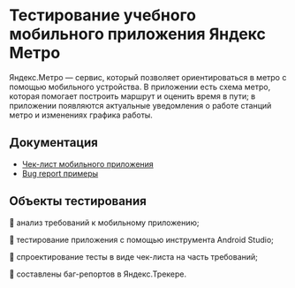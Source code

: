 # Тестирование учебного мобильного приложения Яндекс Метро
Яндекс.Метро — сервис, который позволяет ориентироваться в метро с помощью мобильного устройства. В приложении есть схема метро, которая помогает построить маршрут и оценить время в пути; в приложении появляются актуальные уведомления о работе станций метро и изменениях графика работы. 

## Документация

- [Чек-лист мобильного приложения](https://docs.google.com/spreadsheets/d/1DDcDbRtvNPS9hL5Uvg9UhVODc7gSE0R2KnpqXx7fJW4/edit?usp=drive_link)
- [Bug report примеры](https://drive.google.com/drive/folders/1Yt56_9emHUA_KYjv9tDg65qEhIHIt7ZA?usp=drive_link)

## Объекты тестирования

&#128313; анализ требований к мобильному приложению;

&#128313; тестирование приложения с помощью инструмента Android Studio;

&#128313; спроектирование тесты в виде чек-листа на часть требований;

&#128313; составлены баг-репортов в Яндекс.Трекере.
